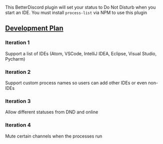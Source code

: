 This BetterDiscord plugin will set your status to Do Not Disturb when you start an IDE. You must install `process-list` via NPM to use this plugin

## <u>Development Plan</u>

### Iteration 1

Support a list of IDEs (Atom, VSCode, IntelliJ IDEA, Eclipse, Visual Studio, Pycharm)

### Iteration 2

Support custom process names so users can add other IDEs or even non-IDEs

### Iteration 3

Allow different statuses from DND and online

### Iteration 4

Mute certain channels when the processes run
